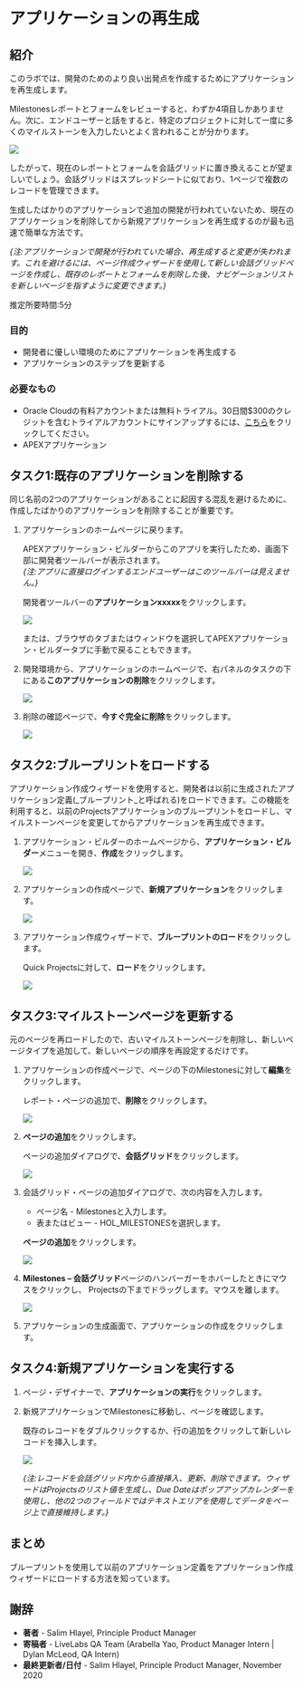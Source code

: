 # アプリケーションの再生成

## 紹介

このラボでは、開発のためのより良い出発点を作成するためにアプリケーションを再生成します。  

Milestonesレポートとフォームをレビューすると、わずか4項目しかありません。次に、エンドユーザーと話をすると、特定のプロジェクトに対して一度に多くのマイルストーンを入力したいとよく言われることが分かります。

![](images/milestones.png " ")

したがって、現在のレポートとフォームを会話グリッドに置き換えることが望ましいでしょう。会話グリッドはスプレッドシートに似ており、1ページで複数のレコードを管理できます。  

生成したばかりのアプリケーションで追加の開発が行われていないため、現在のアプリケーションを削除してから新規アプリケーションを再生成するのが最も迅速で簡単な方法です。  

*{注:アプリケーションで開発が行われていた場合、再生成すると変更が失われます。これを避けるには、ページ作成ウィザードを使用して新しい会話グリッドページを作成し、既存のレポートとフォームを削除した後、ナビゲーションリストを新しいページを指すように変更できます。}*  

推定所要時間:5分  

### 目的
- 開発者に優しい環境のためにアプリケーションを再生成する  
- アプリケーションのステップを更新する  

### 必要なもの  

- Oracle Cloudの有料アカウントまたは無料トライアル。30日間$300のクレジットを含むトライアルアカウントにサインアップするには、[こちら](http://oracle.com/cloud/free)をクリックしてください。  
- APEXアプリケーション

## タスク1:既存のアプリケーションを削除する
同じ名前の2つのアプリケーションがあることに起因する混乱を避けるために、作成したばかりのアプリケーションを削除することが重要です。

1. アプリケーションのホームページに戻ります。  

   APEXアプリケーション・ビルダーからこのアプリを実行したため、画面下部に開発者ツールバーが表示されます。     
   *{注:アプリに直接ログインするエンドユーザーはこのツールバーは見えません。}*

   開発者ツールバーの**アプリケーションxxxxx**をクリックします。

   ![](images/dev-toolbar.png " ")  

   または、ブラウザのタブまたはウィンドウを選択してAPEXアプリケーション・ビルダータブに手動で戻ることもできます。

2. 開発環境から、アプリケーションのホームページで、右パネルのタスクの下にある**このアプリケーションの削除**をクリックします。

   ![](images/delete-app.png " ")  

3. 削除の確認ページで、**今すぐ完全に削除**をクリックします。

   ![](images/perm-delete-now.png " ")  
 

## タスク2:ブループリントをロードする 
アプリケーション作成ウィザードを使用すると、開発者は以前に生成されたアプリケーション定義(_ブループリント_と呼ばれる)をロードできます。この機能を利用すると、以前のProjectsアプリケーションのブループリントをロードし、マイルストーンページを変更してからアプリケーションを再生成できます。

1. アプリケーション・ビルダーのホームページから、**アプリケーション・ビルダー**メニューを開き、**作成**をクリックします。

   ![](images/go-create-app.png " ")  

2. アプリケーションの作成ページで、**新規アプリケーション**をクリックします。

   ![](images/create-app.png " ")

3. アプリケーション作成ウィザードで、**ブループリントのロード**をクリックします。

   Quick Projectsに対して、**ロード**をクリックします。

   ![](images/load-blueprint.png " ")

## タスク3:マイルストーンページを更新する
元のページを再ロードしたので、古いマイルストーンページを削除し、新しいページタイプを追加して、新しいページの順序を再設定するだけです。

1. アプリケーションの作成ページで、ページの下のMilestonesに対して**編集**をクリックします。  

   レポート・ページの追加で、**削除**をクリックします。

   ![](images/delete-page.png " ")

2. **ページの追加**をクリックします。  

   ページの追加ダイアログで、**会話グリッド**をクリックします。

   ![](images/select-ig.png " ")  

3. 会話グリッド・ページの追加ダイアログで、次の内容を入力します。
   - ページ名 - Milestonesと入力します。  
   - 表またはビュー - HOL_MILESTONESを選択します。  

   **ページの追加**をクリックします。

   ![](images/add-page.png " ")  

4. **Milestones – 会話グリッド**ページのハンバーガーをホバーしたときにマウスをクリックし、 Projectsの下までドラッグします。マウスを離します。

   ![](images/drag-page.png " ")  

5. アプリケーションの生成画面で、アプリケーションの作成をクリックします。  

## タスク4:新規アプリケーションを実行する

1. ページ・デザイナーで、**アプリケーションの実行**をクリックします。  

2. 新規アプリケーションでMilestonesに移動し、ページを確認します。  

   既存のレコードをダブルクリックするか、行の追加をクリックして新しいレコードを挿入します。

   ![](images/new-page.png " ")  

   *{注:レコードを会話グリッド内から直接挿入、更新、削除できます。ウィザードはProjectsのリスト値を生成し、Due Dateはポップアップカレンダーを使用し、他の2つのフィールドではテキストエリアを使用してデータをページ上で直接維持します。}*   

## **まとめ**  
ブループリントを使用して以前のアプリケーション定義をアプリケーション作成ウィザードにロードする方法を知っています。

## **謝辞**

  - **著者** - Salim Hlayel, Principle Product Manager
  - **寄稿者** - LiveLabs QA Team (Arabella Yao, Product Manager Intern | Dylan McLeod, QA Intern)
  - **最終更新者/日付** - Salim Hlayel, Principle Product Manager, November 2020
